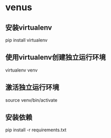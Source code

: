 # venus

## 安装virtualenv
pip install virtualenv

## 使用virtualenv创建独立运行环境
virtualenv venv

## 激活独立运行环境
source venv/bin/activate

## 安装依赖
pip install -r requirements.txt